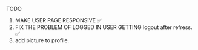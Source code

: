 TODO

1. MAKE USER PAGE RESPONSIVE ✅
2. FIX THE PROBLEM OF LOGGED IN USER GETTING logout after refress. ✅
3. add picture to profile. 